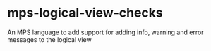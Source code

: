 # mps-logical-view-checks
An MPS language to add support for adding info, warning and error messages to the logical view
